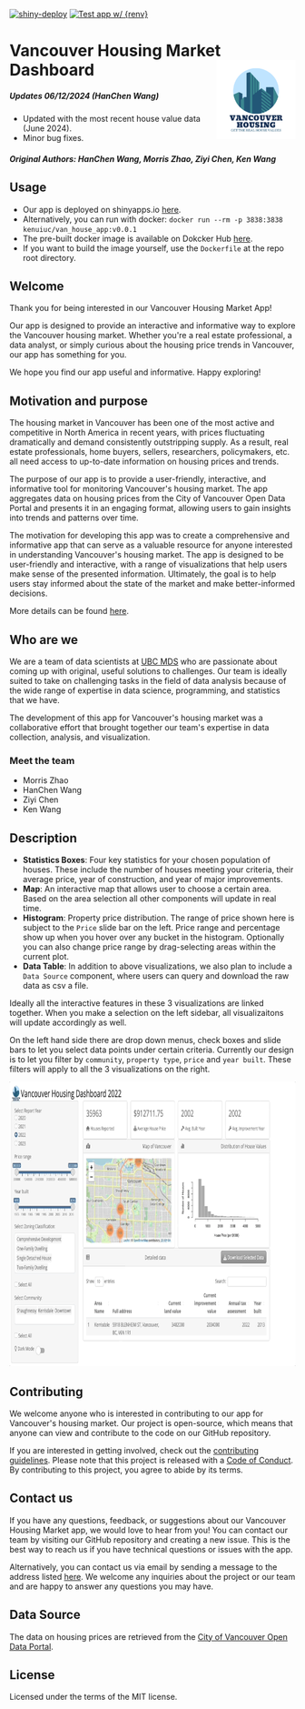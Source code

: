 [![shiny-deploy](https://github.com/UBC-MDS/van_houses/actions/workflows/deploy-app.yaml/badge.svg)](https://github.com/UBC-MDS/van_houses/actions/workflows/deploy-app.yaml) [![Test app w/ {renv}](https://github.com/UBC-MDS/van_houses/actions/workflows/testing.yaml/badge.svg)](https://github.com/UBC-MDS/van_houses/actions/workflows/testing.yaml)

# Vancouver Housing Market Dashboard <img src="img/logo.png" align="right" height="139"/>

##### Updates 06/12/2024 (HanChen Wang)

-   Updated with the most recent house value data (June 2024).
-   Minor bug fixes.

##### Original Authors: HanChen Wang, Morris Zhao, Ziyi Chen, Ken Wang

## Usage

-   Our app is deployed on shinyapps.io [here](https://hcwang24.shinyapps.io/van_houses/).
-   Alternatively, you can run with docker: `docker run --rm -p 3838:3838 kenuiuc/van_house_app:v0.0.1`
-   The pre-built docker image is available on Dokcker Hub [here](https://hub.docker.com/repository/docker/kenuiuc/van_house_app).
-   If you want to build the image yourself, use the `Dockerfile` at the repo root directory.

## Welcome

Thank you for being interested in our Vancouver Housing Market App!

Our app is designed to provide an interactive and informative way to explore the Vancouver housing market. Whether you're a real estate professional, a data analyst, or simply curious about the housing price trends in Vancouver, our app has something for you.

We hope you find our app useful and informative. Happy exploring!

## Motivation and purpose

The housing market in Vancouver has been one of the most active and competitive in North America in recent years, with prices fluctuating dramatically and demand consistently outstripping supply. As a result, real estate professionals, home buyers, sellers, researchers, policymakers, etc. all need access to up-to-date information on housing prices and trends.

The purpose of our app is to provide a user-friendly, interactive, and informative tool for monitoring Vancouver's housing market. The app aggregates data on housing prices from the City of Vancouver Open Data Portal and presents it in an engaging format, allowing users to gain insights into trends and patterns over time.

The motivation for developing this app was to create a comprehensive and informative app that can serve as a valuable resource for anyone interested in understanding Vancouver's housing market. The app is designed to be user-friendly and interactive, with a range of visualizations that help users make sense of the presented information. Ultimately, the goal is to help users stay informed about the state of the market and make better-informed decisions.

More details can be found [here](reports/proposal.md).

## Who are we

We are a team of data scientists at [UBC MDS](https://masterdatascience.ubc.ca) who are passionate about coming up with original, useful solutions to challenges. Our team is ideally suited to take on challenging tasks in the field of data analysis because of the wide range of expertise in data science, programming, and statistics that we have.

The development of this app for Vancouver's housing market was a collaborative effort that brought together our team's expertise in data collection, analysis, and visualization.

### Meet the team

-   Morris Zhao
-   HanChen Wang
-   Ziyi Chen
-   Ken Wang

## Description

-   **Statistics Boxes**: Four key statistics for your chosen population of houses. These include the number of houses meeting your criteria, their average price, year of construction, and year of major improvements.
-   **Map**: An interactive map that allows user to choose a certain area. Based on the area selection all other components will update in real time.
-   **Histogram**: Property price distribution. The range of price shown here is subject to the `Price` slide bar on the left. Price range and percentage show up when you hover over any bucket in the histogram. Optionally you can also change price range by drag-selecting areas within the current plot.
-   **Data Table**: In addition to above visualizations, we also plan to include a `Data Source` component, where users can query and download the raw data as csv a file.

Ideally all the interactive features in these 3 visualizations are linked together. When you make a selection on the left sidebar, all visualizaitons will update accordingly as well.

On the left hand side there are drop down menus, check boxes and slide bars to let you select data points under certain criteria. Currently our design is to let you filter by `community`, `property type`, `price` and `year built`. These filters will apply to all the 3 visualizations on the right.

<img src="img/new gif.gif" width="1000" height="500"/>

## Contributing

We welcome anyone who is interested in contributing to our app for Vancouver's housing market. Our project is open-source, which means that anyone can view and contribute to the code on our GitHub repository.

If you are interested in getting involved, check out the [contributing guidelines](CONTRIBUTING.md). Please note that this project is released with a [Code of Conduct](CODE_OF_CONDUCT.md). By contributing to this project, you agree to abide by its terms.

## Contact us

If you have any questions, feedback, or suggestions about our Vancouver Housing Market app, we would love to hear from you! You can contact our team by visiting our GitHub repository and creating a new issue. This is the best way to reach us if you have technical questions or issues with the app.

Alternatively, you can contact us via email by sending a message to the address listed [here](https://github.com/UBC-MDS/van_houses/blob/main/CONTRIBUTING.md). We welcome any inquiries about the project or our team and are happy to answer any questions you may have.

## Data Source

The data on housing prices are retrieved from the [City of Vancouver Open Data Portal](https://opendata.vancouver.ca/explore/dataset/property-tax-report/table/?sort=-tax_assessment_year).

## License

Licensed under the terms of the MIT license.
